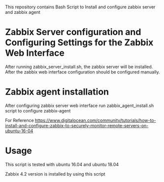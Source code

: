 # 

This repository contains Bash Script to Install and configure zabbix server and zabbix agent

# Zabbix Server configuration and Configuring Settings for the Zabbix Web Interface

After running zabbix_server_install.sh, the zabbix server will be installed. After the zabbix web interface configuration should be configured manually.

# Zabbix agent installation

After configuring zabbix server web interface run zabbix_agent_install.sh script to configure zabbix-agent 

For Reference https://www.digitalocean.com/community/tutorials/how-to-install-and-configure-zabbix-to-securely-monitor-remote-servers-on-ubuntu-16-04

# Usage 

This script is tested with ubuntu 16.04 and ubuntu 18.04

Zabbix 4.2 version is installed by using this script
